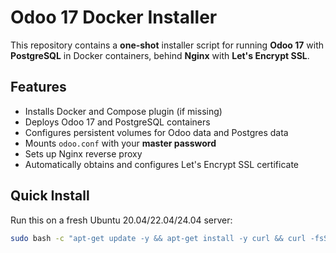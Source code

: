 # Odoo 17 Docker Installer

This repository contains a **one-shot** installer script for running **Odoo 17** with **PostgreSQL** in Docker containers, behind **Nginx** with **Let's Encrypt SSL**.

## Features
- Installs Docker and Compose plugin (if missing)
- Deploys Odoo 17 and PostgreSQL containers
- Configures persistent volumes for Odoo data and Postgres data
- Mounts `odoo.conf` with your **master password**
- Sets up Nginx reverse proxy
- Automatically obtains and configures Let's Encrypt SSL certificate

## Quick Install

Run this on a fresh Ubuntu 20.04/22.04/24.04 server:

```bash
sudo bash -c "apt-get update -y && apt-get install -y curl && curl -fsSL https://raw.githubusercontent.com/kobzpanel/install-odoo17/refs/heads/main/install-odoo17-docker.sh | bash"
